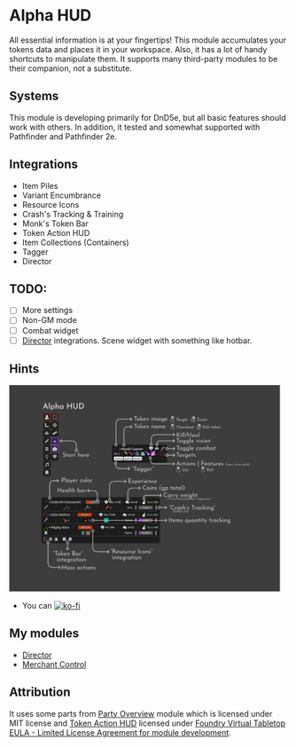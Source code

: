 # Alpha HUD
All essential information is at your fingertips!
This module accumulates your tokens data and places it in your workspace.
Also, it has a lot of handy shortcuts to manipulate them.
It supports many third-party modules to be their companion, not a substitute.

## Systems
This module is developing primarily for DnD5e, but all basic features should work with others.
In addition, it tested and somewhat supported with Pathfinder and Pathfinder 2e.

## Integrations
* Item Piles
* Variant Encumbrance
* Resource Icons
* Crash's Tracking & Training
* Monk's Token Bar
* Token Action HUD
* Item Collections (Containers)
* Tagger
* Director

## TODO:
- [ ] More settings
- [ ] Non-GM mode
- [ ] Combat widget
- [ ] [Director](https://github.com/averrin/director) integrations. Scene widget with something like hotbar.

## Hints
![manual](assets/manual.png)

- You can [![ko-fi](https://ko-fi.com/img/githubbutton_sm.svg)](https://ko-fi.com/averrin)

## My modules
- [Director](https://github.com/averrin/director)
- [Merchant Control](https://github.com/averrin/merchant-control)

## Attribution
It uses some parts from [Party Overview](https://github.com/mclemente/party-overview) module which is licensed under MIT license
and [Token Action HUD](https://github.com/Drental/fvtt-tokenactionhud) licensed under [Foundry Virtual Tabletop EULA - Limited License Agreement for module development](https://foundryvtt.com/article/license/).

